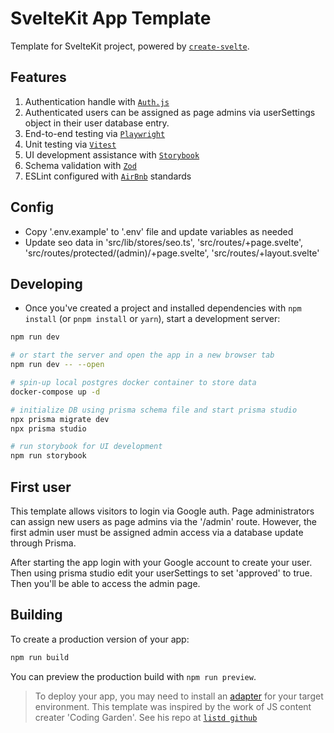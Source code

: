 # SvelteKit App Template

Template for SvelteKit project, powered by [`create-svelte`](https://github.com/sveltejs/kit/tree/master/packages/create-svelte).

## Features

1. Authentication handle with [`Auth.js`](https://authjs.dev/reference/sveltekit)
2. Authenticated users can be assigned as page admins via userSettings object in their user database entry.
3. End-to-end testing via [`Playwright`](https://playwright.dev/docs/intro)
4. Unit testing via [`Vitest`](https://vitest.dev/guide/)
5. UI development assistance with [`Storybook`](https://storybook.js.org/)
6. Schema validation with [`Zod`](https://zod.dev/)
7. ESLint configured with [`AirBnb`](https://github.com/airbnb/javascript) standards

## Config

- Copy '.env.example' to '.env' file and update variables as needed
- Update seo data in 'src/lib/stores/seo.ts', 'src/routes/+page.svelte', 'src/routes/protected/(admin)/+page.svelte', 'src/routes/+layout.svelte'

## Developing

- Once you've created a project and installed dependencies with `npm install` (or `pnpm install` or `yarn`), start a development server:

```bash
npm run dev

# or start the server and open the app in a new browser tab
npm run dev -- --open

# spin-up local postgres docker container to store data
docker-compose up -d

# initialize DB using prisma schema file and start prisma studio
npx prisma migrate dev
npx prisma studio

# run storybook for UI development
npm run storybook
```

## First user

This template allows visitors to login via Google auth. Page administrators can assign new users as page admins via the '/admin' route. However, the first admin user must be assigned admin access via a database update through Prisma.

After starting the app login with your Google account to create your user. Then using prisma studio edit your userSettings to set 'approved' to true. Then you'll be able to access the admin page.

## Building

To create a production version of your app:

```bash
npm run build
```

You can preview the production build with `npm run preview`.

> To deploy your app, you may need to install an [adapter](https://kit.svelte.dev/docs/adapters) for your target environment.
> This template was inspired by the work of JS content creater 'Coding Garden'. See his repo at [`listd github`](https://github.com/CodingGarden/listd)
